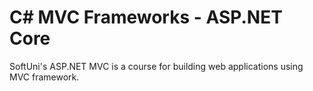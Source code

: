 # C# MVC Frameworks - ASP.NET Core

SoftUni's ASP.NET MVC is a course for building web applications using MVC framework. 
